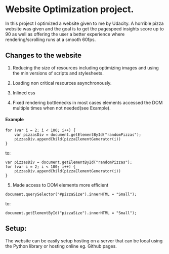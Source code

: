 # Website Optimization project.

In this project I optimized a website given to me by Udacity. A horrible pizza website was given and the goal is to get the pagespeed insights score up to 90 as well as offering the user a better experience where rendering/scrolling runs at a smooth 60fps.

## Changes to the website


1. Reducing the size of resources including optimizing images and using the min versions of scripts and stylesheets.

2. Loading non critical resources asynchronously.

3. Inlined css

4. Fixed rendering bottlenecks in most cases elements accessed the DOM multiple times when not needed(see Example).

#### Example

```
for (var i = 2; i < 100; i++) {
    var pizzasDiv = document.getElementById("randomPizzas");
    pizzasDiv.appendChild(pizzaElementGenerator(i))
}
```

to:

```
var pizzasDiv = document.getElementById("randomPizzas");
for (var i = 2; i < 100; i++) {
    pizzasDiv.appendChild(pizzaElementGenerator(i))
}
```


5. Made access to DOM elements more efficient

```
document.querySelector("#pizzaSize").innerHTML = "Small");
```

to:

```
document.getElementById("pizzaSize").innerHTML = "Small");
```


## Setup:

The website can be easily setup hosting on a server that can be local using the Python library or hosting online eg. Github pages.
